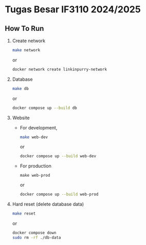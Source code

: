 # Tugas Besar IF3110 2024/2025

## How To Run

1. Create network

   ```bash
   make network
   ```

   or

   ```bash
   docker network create linkinpurry-network
   ```

2. Database

   ```bash
   make db
   ```

   or

   ```bash
   docker compose up --build db
   ```

3. Website

   - For development,

     ```bash
     make web-dev
     ```

     or

     ```bash
     docker compose up --build web-dev
     ```

   - For production

     ```
     make web-prod
     ```

     or

     ```bash
     docker compose up --build web-prod
     ```

4. Hard reset (delete database data)

   ```bash
   make reset
   ```

   or

   ```bash
   docker compose down
   sudo rm -rf ./db-data
   ```
